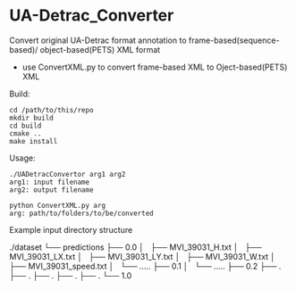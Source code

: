 # UA-Detrac_Converter
Convert original UA-Detrac format annotation to frame-based(sequence-based)/ object-based(PETS) XML format

* use ConvertXML.py to convert frame-based XML to Oject-based(PETS) XML

Build:
```
cd /path/to/this/repo
mkdir build
cd build
cmake ..
make install
```

Usage:

```
./UADetracConvertor arg1 arg2
arg1: input filename
arg2: output filename
```

```
python ConvertXML.py arg
arg: path/to/folders/to/be/converted
```
Example input directory structure

./dataset
└── predictions
    ├── 0.0
    │   ├── MVI_39031_H.txt
    │   ├── MVI_39031_LX.txt
    │   ├── MVI_39031_LY.txt
    │   ├── MVI_39031_W.txt
    │   ├── MVI_39031_speed.txt
    │   └── .....
    ├── 0.1
    │   └── .....
    ├── 0.2
    ├── .
    ├── .
    ├── .
    ├── .
    ├── .
    └── 1.0
